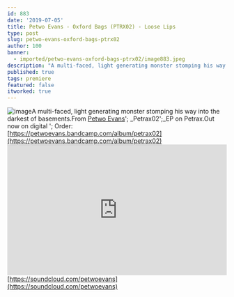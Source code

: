 ```yaml
---
id: 883
date: '2019-07-05'
title: Petwo Evans - Oxford Bags (PTRX02) - Loose Lips
type: post
slug: petwo-evans-oxford-bags-ptrx02
author: 100
banner:
  - imported/petwo-evans-oxford-bags-ptrx02/image883.jpeg
description: "A multi-faced, light generating monster stomping his way into the darkest of basements. From Petwo Evans' Petrax02\_EP on Petrax. Out now on digital – Order: https://petwoevans.bandcamp.com/album/petrax02 https://soundcloud.com/petwoevans [...]Read More..."
published: true
tags: premiere
featured: false
itworked: true
---
```

![image](../imported/petwo-evans-oxford-bags-ptrx02/image883.jpeg)A multi-faced, light generating monster stomping his way into the darkest of basements.From [Petwo Evans](https://petwoevans.bandcamp.com)'; _Petrax02';_EP on Petrax.Out now on digital '; Order: [](https://petwoevans.bandcamp.com/album/petrax02)[https://petwoevans.bandcamp.com/album/petrax02](https://petwoevans.bandcamp.com/album/petrax02)<iframe width='100%' height='300' scrolling='no' frameborder='no' allow='autoplay' src='https://w.soundcloud.com/player/?url=https%3A//api.soundcloud.com/tracks/646716042&color=%23ff5500&auto_play=false&hide_related=false&show_comments=true&show_user=true&show_reposts=false&show_teaser=true'></iframe>[](https://soundcloud.com/petwoevans)[https://soundcloud.com/petwoevans](https://soundcloud.com/petwoevans)